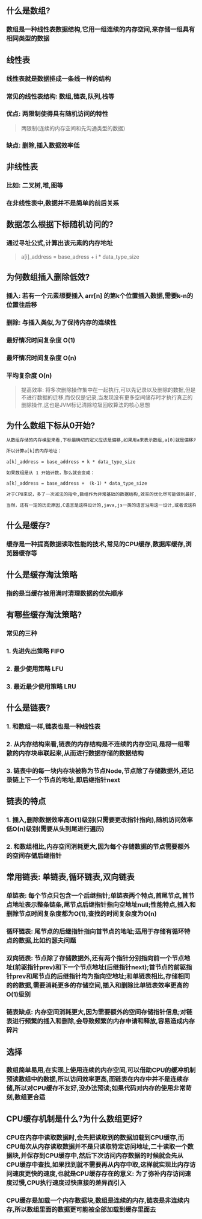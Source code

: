 ## 什么是数组?

### 数组是一种线性表数据结构,它用一组连续的内存空间,来存储一组具有相同类型的数据

## 线性表

### 线性表就是数据排成一条线一样的结构

### 常见的线性表结构: 数组,链表,队列,栈等

### 优点: 两限制使得具有随机访问的特性

>两限制(连续的内存空间和先沟通类型的数据)

### 缺点: 删除,插入数据效率低

## 非线性表

### 比如: 二叉树,堆,图等

### 在非线性表中,数据并不是简单的前后关系

## 数据怎么根据下标随机访问的?

### 通过寻址公式,计算出该元素的内存地址

>a[i]_address = base_adress + i * data_type_size

## 为何数组插入删除低效?

### 插入: 若有一个元素想要插入 arr[n] 的第k个位置插入数据,需要k-n的位置往后移

### 删除: 与插入类似,为了保持内存的连续性

### 最好情况时间复杂度 O(1)

### 最坏情况时间复杂度 O(n)

### 平均复杂度 O(n)

>提高效率: 将多次删除操作集中在一起执行,可以先记录以及删除的数据,但是不进行数据的迁移,而仅仅是记录,当发现没有更多空间储存时才执行真正的删除操作,这也是JVM标记清除垃圾回收算法的核心思想

## 为什么数组下标从0开始?

```txt
从数组存储的内存模型来看,下标最确切的定义应该是偏移,如果用a来表示数组,a[0]就是偏移为0的位置也是首地址,a[k]就是偏移了k个type_size的位置

所以计算a[k]的内存地址：

a[k]_address = base_address + k * data_type_size

如果数组是从 1 开始计数，那么就会变成：

a[k]_address = base_address + （k-1）* data_type_size

对于CPU来说，多了一次减法的指令,数组作为非常基础的数据结构,效率的优化尽可能做到最好,所以为了减少一次减法操作,数组选择了从0开始编号

当然，还有一定的历史原因,C语言是这样设计的,java,js一类的语言沿用这一设计,或者说这样一定程度上减少C语言程序员学习java的学习成本
```

## 什么是缓存?

### 缓存是一种提高数据读取性能的技术,常见的CPU缓存,数据库缓存,浏览器缓存等

## 什么是缓存淘汰策略

### 指的是当缓存被用满时清理数据的优先顺序

## 有哪些缓存淘汰策略?

### 常见的三种

### 1. 先进先出策略 FIFO

### 2. 最少使用策略 LFU

### 3. 最近最少使用策略 LRU

## 什么是链表?

### 1. 和数组一样,链表也是一种线性表

### 2. 从内存结构来看,链表的内存结构是不连续的内存空间,是将一组零散的内存块串联起来,从而进行数据存储的数据结构

### 3. 链表中的每一块内存块被称为节点Node,节点除了存储数据外,还记录链上下一个节点的地址,即后继指针next

## 链表的特点

### 1. 插入,删除数据效率高O(1)级别(只需要更改指针指向),随机访问效率低O(n)级别(需要从头到尾进行遍历)

### 2. 和数组相比,内存空间消耗更大,因为每个存储数据的节点需要额外的空间存储后继指针

## 常用链表: 单链表,循环链表,双向链表

### 单链表: 每个节点只包含一个后继指针;单链表两个特点,首尾节点,首节点地址表示整条链条,尾节点后继指针指向空地址null;性能特点,插入和删除节点时间复杂度都为O(1),查找的时间复杂度为O(n)

### 循环链表: 尾节点的后继指针指向首节点的地址;适用于存储有循环特点的数据,比如约瑟夫问题

### 双向链表: 节点除了存储数据外,还有两个指针分别指向前一个节点地址(前驱指针prev)和下一个节点地址(后继指针next);首节点的前驱指针prev和尾节点的后继指针均为指向空地址;和单链表相比,存储相同的的数据,需要消耗更多的存储空间,插入和删除比单链表效率更高的O(1)级别

### 链表缺点: 内存空间消耗更大,因为需要额外的空间存储指针信息;对链表进行频繁的插入和删除,会导致频繁的内存申请和释放,容易造成内存碎片

## 选择

### 数组简单易用,在实现上使用连续的内存空间,可以借助CPU的缓冲机制预读数组中的数据,所以访问效率更高,而链表在内存中并不是连续存储,所以对CPU缓存不友好,没办法预读;如果代码对内存的使用非常苛刻,数组更合适

## CPU缓存机制是什么?为什么数组更好?

### CPU在内存中读取数据时,会先把读取到的数据加载到CPU缓存,而CPU每次从内存读取数据并不是只读取特定访问地址,二十读取一个数据块,并保存到CPU缓存中,然后下次访问内存数据的时候就会先从CPU缓存中查找,如果找到就不需要再从内存中取,这样就实现比内存访问速度更快的速度,也就是CPU缓存存在的意义: 为了弥补内存访问速度过慢,CPU执行速度过快直接的差异而引入

### CPU缓存是加载一个内存数据块,数组是连续的内存,链表是非连续内存,所以数组里面的数据更可能被全部加载到缓存里面去

